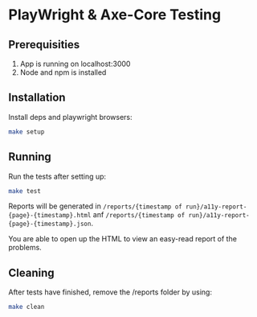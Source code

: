# PlayWright & Axe-Core Testing

## Prerequisities

1. App is running on localhost:3000
2. Node and npm is installed

## Installation

Install deps and playwright browsers:

```bash
make setup
```

## Running

Run the tests after setting up:

```bash
make test
```

Reports will be generated in `/reports/{timestamp of run}/a11y-report-{page}-{timestamp}.html` anf `/reports/{timestamp of run}/a11y-report-{page}-{timestamp}.json`.

You are able to open up the HTML to view an easy-read report of the problems.

## Cleaning

After tests have finished, remove the /reports folder by using:

```bash
make clean
```